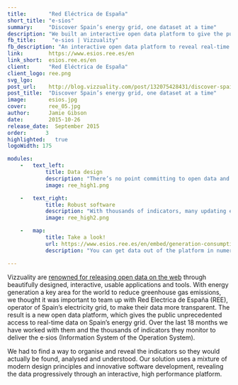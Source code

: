 ```yaml
---
title:       "Red Eléctrica de España"
short_title: "e-sios"
summary:     "Discover Spain’s energy grid, one dataset at a time"
description: "We built an interactive open data platform to give the public unprecedented access to real-time information about Spain's energy grid."
fb_title:     "e-sios | Vizzuality"
fb_description: "An interactive open data platform to reveal real-time information about Spain's energy grid" 
link:        https://www.esios.ree.es/en
link_short:  esios.ree.es/en
client:      "Red Eléctrica de España"
client_logo: ree.png
svg_lgo:     
post_url:    http://blog.vizzuality.com/post/132075428431/discover-spains-energy-grid-one-dataset-at-a
post_title:  "Discover Spain’s energy grid, one dataset at a time"
image:       esios.jpg
cover:       ree_05.jpg
author:      Jamie Gibson
date:        2015-10-26
release_date:  September 2015
order:      3
highlighted:   true
logoWidth: 175

modules:
    -   text_left:
            title: Data design
            description: "There’s no point committing to open data and transparency if you make it hard for people to actually understand the details and nuance of the data. We built the platform using the idea of progressive disclosure, introducing people to the data slowly then providing more complicated datasets and advanced analysis when you've found the data you're looking for." 
            image: ree_high1.png

    -   text_right:
            title: Robust software
            description: "With thousands of indicators, many updating every 10 minutes, we had to build a strong back-end to hold and serve all this data. This includes building an open and public API, which is already being used by researchers and universities to request data access or build their own tools. We then visualise the data as interactive graphs through a series of widgets. This keeps the performance of front-end high, helping us entertain and enchant the users with rich, interactive data visualisations."
            image: ree_high2.png

    -   map:
            title: Take a look!
            url: https://www.esios.ree.es/en/embed/generation-consumption-variation
            description: "You can get data out of the platform in numerous ways: print it, download as csv, json or exel, or embed it as an iframe."

---
```

Vizzuality are [renowned for releasing open data on the web](/projects/EDI) through beautifully designed, interactive, usable applications and tools. With energy generation a key area for the world to reduce greenhouse gas emissions, we thought it was important to team up with Red Electrica de España (REE), operator of Spain’s electricity grid, to make their data more transparent. The result is a new open data platform, which gives the public unprecedented access to real-time data on Spain’s energy grid. Over the last 18 months we have worked with them and the thousands of indicators they monitor to deliver the e·sios (Information System of the Operation System). 

We had to find a way to organise and reveal the indicators so they would actually be found, analysed and understood. Our solution uses a mixture of modern design principles and innovative software development, revealing the data progressively through an interactive, high performance platform. 
